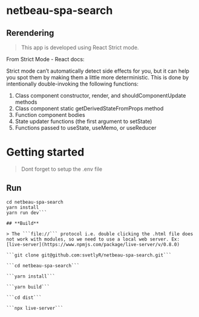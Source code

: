 # netbeau-spa-search

## Rerendering

> This app is developed using React Strict mode.

From Strict Mode - React docs:

Strict mode can’t automatically detect side effects for you, but it can help you spot them by making them a little more deterministic. This is done by intentionally double-invoking the following functions:

1. Class component constructor, render, and shouldComponentUpdate methods
2. Class component static getDerivedStateFromProps method
3. Function component bodies
4. State updater functions (the first argument to setState)
5. Functions passed to useState, useMemo, or useReducer

# Getting started

> Dont forget to setup the .env file
## **Run**

```git clone git@github.com:svetlyR/netbeau-spa-search.git
cd netbeau-spa-search
yarn install
yarn run dev```

## **Build**

> The ```file://``` protocol i.e. double clicking the .html file does not work with modules, so we need to use a local web server. Ex: [live-server](https://www.npmjs.com/package/live-server/v/0.8.0)

```git clone git@github.com:svetlyR/netbeau-spa-search.git```

```cd netbeau-spa-search```

```yarn install```

```yarn build```

```cd dist```

```npx live-server```
